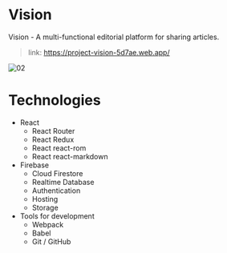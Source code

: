 # Vision
Vision - A multi-functional editorial platform for sharing articles.

>link: https://project-vision-5d7ae.web.app/

![02](https://user-images.githubusercontent.com/84265782/223356512-cf306b27-7236-4406-b680-0254aa787709.png)

# Technologies

* React
    * React Router
    * React Redux
    * React react-rom
    * React react-markdown
* Firebase 
    * Cloud Firestore
    * Realtime Database
    * Authentication
    * Hosting
    * Storage
* Tools for development
    * Webpack
    * Babel
    * Git / GitHub
